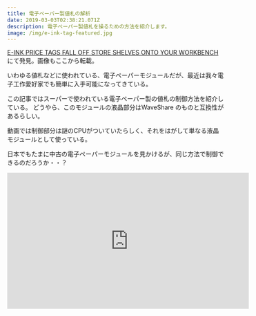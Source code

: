 ```yaml
---
title: 電子ペーパー製値札の解析
date: 2019-03-03T02:38:21.071Z
description: 電子ペーパー製値札を操るための方法を紹介します。
image: /img/e-ink-tag-featured.jpg
---
```

[E-INK PRICE TAGS FALL OFF STORE SHELVES ONTO YOUR WORKBENCH
](https://hackaday.com/2019/02/25/e-ink-price-tags-fall-off-store-shelves-onto-your-workbench/)にて発見。画像もここから転載。

いわゆる値札などに使われている、電子ペーパーモジュールだが、最近は我々電子工作愛好家でも簡単に入手可能になってきている。

この記事ではスーパーで使われている電子ペーパー製の値札の制御方法を紹介している。
どうやら、このモジュールの液晶部分はWaveShare のものと互換性があるらしい。

動画では制御部分は謎のCPUがついていたらしく、それをはがして単なる液晶モジュールとして使っている。

日本でもたまに中古の電子ペーパーモジュールを見かけるが、同じ方法で制御できるのだろうか・・？

<iframe width="560" height="315" src="https://www.youtube.com/embed/lNjcKNPS4Mc" frameborder="0" allow="accelerometer; autoplay; encrypted-media; gyroscope; picture-in-picture" allowfullscreen></iframe>
